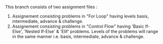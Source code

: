 This branch consists of two assignment files :
1) Assignement consisting problems in "For Loop" having levels basis, intermediate, advance & challenge.
2) Assignement consisting problems in "Control Flow" having 'Basic If-Else', 'Nested If-Else' & 'Elif' problems. Levels of the problems will range in the same manner i.e. basis, intermediate, advance & challenge.
